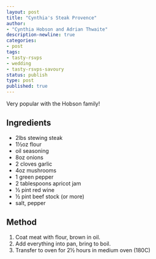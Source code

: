 ```yaml
---
layout: post
title: "Cynthia's Steak Provence"
author:
- "Cynthia Hobson and Adrian Thwaite"
description-newline: true
categories:
- post
tags:
- tasty-rsvps
- wedding
- tasty-rsvps-savoury
status: publish
type: post
published: true
---
```


Very popular with the Hobson family!

## Ingredients

* 2lbs stewing steak
* 1½oz flour
* oil seasoning
* 8oz onions
* 2 cloves garlic
* 4oz mushrooms
* 1 green pepper
* 2 tablespoons apricot jam
* ½ pint red wine
* ½ pint beef stock (or more)
* salt, pepper

## Method

1. Coat meat with flour, brown in oil.
1. Add everything into pan, bring to boil.
1. Transfer to oven for 2½ hours in medium oven (180C)
